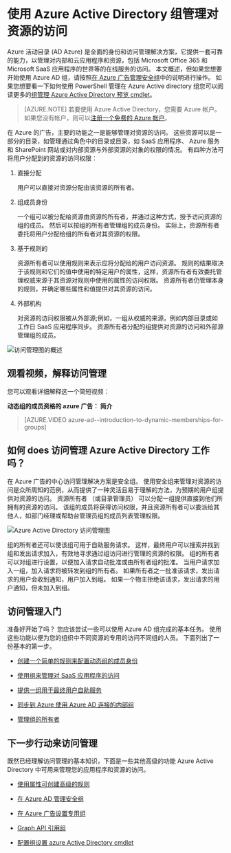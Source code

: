 <properties
    pageTitle="使用 Azure Active Directory 组管理对资源的访问 |Microsoft Azure"
    description="如何在 Azure Active Directory 中使用组来管理用户对内部和云应用程序和资源的访问。"
    services="active-directory"
    documentationCenter=""
    authors="curtand"
    manager="femila"
    editor=""
/>

<tags
    ms.service="active-directory"
    ms.workload="identity"
    ms.tgt_pltfrm="na"
    ms.devlang="na"
    ms.topic="article"
    ms.date="08/10/2016"
    ms.author="curtand"/>


# <a name="managing-access-to-resources-with-azure-active-directory-groups"></a>使用 Azure Active Directory 组管理对资源的访问

Azure 活动目录 (AD Azure) 是全面的身份和访问管理解决方案，它提供一套可靠的能力，以管理对内部和云应用程序和资源，包括 Microsoft Office 365 和 Microsoft SaaS 应用程序的世界等的在线服务的访问。 本文概述，但如果您想要开始使用 Azure AD 组，请按照[在 Azure 广告管理安全组](active-directory-accessmanagement-manage-groups.md)中的说明进行操作。 如果您想要看一下如何使用 PowerShell 管理在 Azure Active directory 组您可以阅读更多的[组管理 Azure Active Directory 预览 cmdlet](active-directory-accessmanagement-groups-settings-v2-cmdlets.md)。


> [AZURE.NOTE] 若要使用 Azure Active Directory，您需要 Azure 帐户。 如果您没有帐户，则可以[注册一个免费的 Azure 帐户](https://azure.microsoft.com/pricing/free-trial/)。


在 Azure 的广告，主要的功能之一是能够管理对资源的访问。 这些资源可以是一部分的目录，如管理通过角色中的目录或目录，如 SaaS 应用程序、 Azure 服务和 SharePoint 网站或对内部资源与外部资源的对象的权限的情况。 有四种方法可将用户分配到的资源的访问权限︰


1. 直接分配

    用户可以直接对资源分配由该资源的所有者。

2. 组成员身份

    一个组可以被分配给资源由资源的所有者，并通过这种方式，授予访问资源的组的成员。 然后可以按组的所有者管理组的成员身份。 实际上，资源所有者委托将用户分配给组的所有者对其资源的权限。

3. 基于规则的

    资源所有者可以使用规则来表示应将分配给的用户访问资源。 规则的结果取决于该规则和它们的值中使用的特定用户的属性，这样，资源所有者有效委托管理权威来源于其资源对规则中使用的属性的访问权限。 资源所有者仍管理本身的规则，并确定哪些属性和值提供对其资源的访问。

4. 外部机构

    对资源的访问权限被从外部源;例如，一组从权威的来源，例如内部目录或如工作日 SaaS 应用程序同步。 资源所有者分配的组提供对资源的访问和外部源管理组的成员。

  ![访问管理图的概述](./media/active-directory-access-management-groups/access-management-overview.png)


## <a name="watch-a-video-that-explains-access-management"></a>观看视频，解释访问管理

您可以观看详细解释这一个简短视频︰

**动态组的成员资格的 azure 广告︰ 简介**

> [AZURE.VIDEO azure-ad--introduction-to-dynamic-memberships-for-groups]

## <a name="how-does-access-management-in-azure-active-directory-work"></a>如何 does 访问管理 Azure Active Directory 工作吗？
在 Azure 广告的中心访问管理解决方案是安全组。 使用安全组来管理对资源的访问是众所周知的范例，从而提供了一种灵活且易于理解的方法，为预期的用户组提供对资源的访问。 资源所有者 （或目录管理员） 可以分配一组提供直接到他们所拥有的资源的访问。 该组的成员将获得访问权限，并且资源所有者可以委派给其他人，如部门经理或帮助台管理员组的成员列表管理权限。

![Azure Active Directory 访问管理图](./media/active-directory-access-management-groups/active-directory-access-management-works.png)

组的所有者还可以使该组可用于自助服务请求。 这样，最终用户可以搜索并找到组和发出请求加入，有效地寻求通过组访问进行管理的资源的权限。 组的所有者可以对组进行设置，以便加入请求自动批准或由所有者组的批准。 当用户请求加入一组，加入请求将被转发到组的所有者。 如果所有者之一批准该请求，发出请求的用户会收到通知，用户加入到组。 如果一个物主拒绝该请求，发出请求的用户通知，但未加入到组。


## <a name="getting-started-with-access-management"></a>访问管理入门
准备好开始了吗？ 您应该尝试一些可以使用 Azure AD 组完成的基本任务。 使用这些功能以便为您的组织中不同资源的专用的访问不同组的人员。 下面列出了一份基本的第一步。

* [创建一个简单的规则来配置动态组的成员身份](active-directory-accessmanagement-manage-groups.md#how-can-i-manage-the-membership-of-a-group-dynamically)

* [使用组来管理对 SaaS 应用程序的访问](active-directory-accessmanagement-group-saasapps.md)

* [提供一组用于最终用户自助服务](active-directory-accessmanagement-self-service-group-management.md)

* [同步到 Azure 使用 Azure AD 连接的内部组](active-directory-aadconnect.md)

* [管理组的所有者](active-directory-accessmanagement-managing-group-owners.md)


## <a name="next-steps-for-access-management"></a>下一步行动来访问管理
既然已经理解访问管理的基本知识，下面是一些其他高级的功能 Azure Active Directory 中可用来管理您的应用程序和资源的访问。

* [使用属性可创建高级的规则](active-directory-accessmanagement-groups-with-advanced-rules.md)

* [在 Azure AD 管理安全组](active-directory-accessmanagement-manage-groups.md)

* [在 Azure 广告设置专用组](active-directory-accessmanagement-dedicated-groups.md)

* [Graph API 引用组](https://msdn.microsoft.com/Library/Azure/Ad/Graph/api/groups-operations#GroupFunctions)

* [配置组设置 azure Active Directory cmdlet](active-directory-accessmanagement-groups-settings-cmdlets.md)
